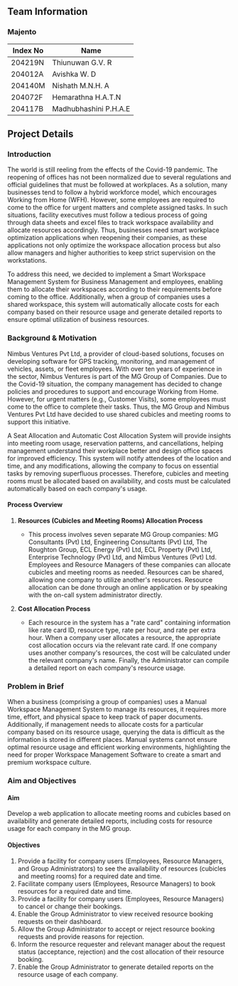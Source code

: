 ## Team Information

### Majento

| Index No | Name                   |
| -------- | ---------------------- |
| 204219N  | Thiunuwan G.V. R       |
| 204012A  | Avishka W. D           |
| 204140M  | Nishath M.N.H. A       |
| 204072F  | Hemarathna H.A.T.N     |
| 204117B  | Madhubhashini P.H.A.E  |

## Project Details

### Introduction

The world is still reeling from the effects of the Covid-19 pandemic. The reopening of offices has not been normalized due to several regulations and official guidelines that must be followed at workplaces. As a solution, many businesses tend to follow a hybrid workforce model, which encourages Working from Home (WFH). However, some employees are required to come to the office for urgent matters and complete assigned tasks. In such situations, facility executives must follow a tedious process of going through data sheets and excel files to track workspace availability and allocate resources accordingly. Thus, businesses need smart workplace optimization applications when reopening their companies, as these applications not only optimize the workspace allocation process but also allow managers and higher authorities to keep strict supervision on the workstations.

To address this need, we decided to implement a Smart Workspace Management System for Business Management and employees, enabling them to allocate their workspaces according to their requirements before coming to the office. Additionally, when a group of companies uses a shared workspace, this system will automatically allocate costs for each company based on their resource usage and generate detailed reports to ensure optimal utilization of business resources.

### Background & Motivation

Nimbus Ventures Pvt Ltd, a provider of cloud-based solutions, focuses on developing software for GPS tracking, monitoring, and management of vehicles, assets, or fleet employees. With over ten years of experience in the sector, Nimbus Ventures is part of the MG Group of Companies. Due to the Covid-19 situation, the company management has decided to change policies and procedures to support and encourage Working from Home. However, for urgent matters (e.g., Customer Visits), some employees must come to the office to complete their tasks. Thus, the MG Group and Nimbus Ventures Pvt Ltd have decided to use shared cubicles and meeting rooms to support this initiative.

A Seat Allocation and Automatic Cost Allocation System will provide insights into meeting room usage, reservation patterns, and cancellations, helping management understand their workplace better and design office spaces for improved efficiency. This system will notify attendees of the location and time, and any modifications, allowing the company to focus on essential tasks by removing superfluous processes. Therefore, cubicles and meeting rooms must be allocated based on availability, and costs must be calculated automatically based on each company's usage.

#### Process Overview

1. **Resources (Cubicles and Meeting Rooms) Allocation Process**
    - This process involves seven separate MG Group companies: MG Consultants (Pvt) Ltd, Engineering Consultants (Pvt) Ltd, The Roughton Group, ECL Energy (Pvt) Ltd, ECL Property (Pvt) Ltd, Enterprise Technology (Pvt) Ltd, and Nimbus Ventures (Pvt) Ltd. Employees and Resource Managers of these companies can allocate cubicles and meeting rooms as needed. Resources can be shared, allowing one company to utilize another's resources. Resource allocation can be done through an online application or by speaking with the on-call system administrator directly.

2. **Cost Allocation Process**
    - Each resource in the system has a "rate card" containing information like rate card ID, resource type, rate per hour, and rate per extra hour. When a company user allocates a resource, the appropriate cost allocation occurs via the relevant rate card. If one company uses another company's resources, the cost will be calculated under the relevant company's name. Finally, the Administrator can compile a detailed report on each company's resource usage.

### Problem in Brief

When a business (comprising a group of companies) uses a Manual Workspace Management System to manage its resources, it requires more time, effort, and physical space to keep track of paper documents. Additionally, if management needs to allocate costs for a particular company based on its resource usage, querying the data is difficult as the information is stored in different places. Manual systems cannot ensure optimal resource usage and efficient working environments, highlighting the need for proper Workspace Management Software to create a smart and premium workspace culture.

### Aim and Objectives

#### Aim
Develop a web application to allocate meeting rooms and cubicles based on availability and generate detailed reports, including costs for resource usage for each company in the MG group.

#### Objectives
1. Provide a facility for company users (Employees, Resource Managers, and Group Administrators) to see the availability of resources (cubicles and meeting rooms) for a required date and time.
2. Facilitate company users (Employees, Resource Managers) to book resources for a required date and time.
3. Provide a facility for company users (Employees, Resource Managers) to cancel or change their bookings.
4. Enable the Group Administrator to view received resource booking requests on their dashboard.
5. Allow the Group Administrator to accept or reject resource booking requests and provide reasons for rejection.
6. Inform the resource requester and relevant manager about the request status (acceptance, rejection) and the cost allocation of their resource booking.
7. Enable the Group Administrator to generate detailed reports on the resource usage of each company.

